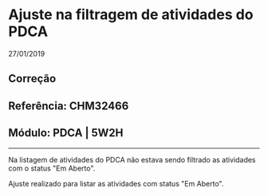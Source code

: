 # Ajuste na filtragem de atividades do PDCA
27/01/2019
## Correção
## Referência: CHM32466
## Módulo: PDCA | 5W2H
***

Na listagem de atividades do PDCA não estava sendo filtrado as atividades com o status "Em Aberto".

Ajuste realizado para listar as atividades com status "Em Aberto".